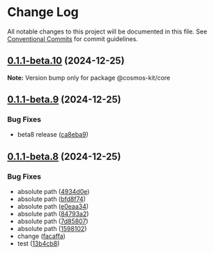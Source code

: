 # Change Log

All notable changes to this project will be documented in this file.
See [Conventional Commits](https://conventionalcommits.org) for commit guidelines.

## [0.1.1-beta.10](https://github.com/cosmology-tech/cosmos-kit/compare/@cosmos-kit/core@0.1.1-beta.9...@cosmos-kit/core@0.1.1-beta.10) (2024-12-25)

**Note:** Version bump only for package @cosmos-kit/core

## [0.1.1-beta.9](https://github.com/cosmology-tech/cosmos-kit/compare/@cosmos-kit/core@0.1.1-beta.8...@cosmos-kit/core@0.1.1-beta.9) (2024-12-25)

### Bug Fixes

- beta8 release ([ca8eba9](https://github.com/cosmology-tech/cosmos-kit/commit/ca8eba92b66914b06151d62720df783fc02fb88a))

## [0.1.1-beta.8](https://github.com/cosmology-tech/cosmos-kit/compare/@cosmos-kit/core@0.1.1-beta.2...@cosmos-kit/core@0.1.1-beta.8) (2024-12-25)

### Bug Fixes

- absolute path ([4934d0e](https://github.com/cosmology-tech/cosmos-kit/commit/4934d0e08457be3bafcfde0462d34c9120f68678))
- absolute path ([bfd8f74](https://github.com/cosmology-tech/cosmos-kit/commit/bfd8f745ef8b4282582e843f9eb9e76b12299f34))
- absolute path ([e0eaa34](https://github.com/cosmology-tech/cosmos-kit/commit/e0eaa3499fa984d78e65ab866813c6974d449111))
- absolute path ([84793a2](https://github.com/cosmology-tech/cosmos-kit/commit/84793a2442fad197c4ab0598fc5760d29044c83e))
- absolute path ([7d85807](https://github.com/cosmology-tech/cosmos-kit/commit/7d858078eca107a931b89a9475addb763240b14a))
- absolute path ([1598102](https://github.com/cosmology-tech/cosmos-kit/commit/1598102dd65ab0cf2d29e870d4d643d531adca51))
- change ([facaffa](https://github.com/cosmology-tech/cosmos-kit/commit/facaffa011e59bcf74bae04d918f918fb7e813f5))
- test ([13b4cb8](https://github.com/cosmology-tech/cosmos-kit/commit/13b4cb84123a089ce69e17f4c208580dbe94aa69))
